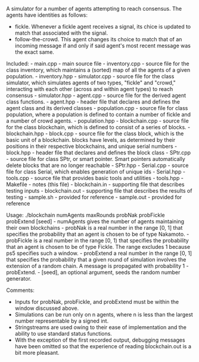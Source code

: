 A simulator for a number of agents attempting to reach consensus. The agents have
identities as follows:
- fickle. Whenever a fickle agent receives a signal, its chice is updated to match that associated with the signal.
- follow-the-crowd. This agent changes its choice to match that of an incoming message if and only if said agent's most recent message was the exact same.

Included:
	- main.cpp
		- main source file
	- inventory.cpp
		- source file for the class inventory, which maintains a (sorted) map
			of all the agents of a given population.
	- inventory.hpp
	- simulator.cpp
		- source file for the class simulator, which simulates agents of two
			types, "fickle" and "crowd," interacting with each other (across
			and within agent types) to reach consensus
	- simulator.hpp
	- agent.cpp
		- source file for the derived agent class functions.
	- agent.hpp
		- header file that declares and defines the agent class and its derived
			classes
	- population.cpp
		- source file for class population, where a population is defined to
			contain a number of fickle and a number of crowd agents.
	- population.hpp
	- blockchain.cpp
		- source file for the class blockchain, which is defined to consist
			of a series of blocks.
	- blockchain.hpp
	- block.cpp
		- source file for the class block, which is the basic unit of a
			blockchain. blocks have levels, as determined by their positions
			in their respective blockchains, and unique serial numbers
	- block.hpp
		- header file that declares and defines the block class
	- SPtr.cpp
		- source file for class SPtr, or smart pointer. Smart pointers
			automatically delete blocks that are no longer reachable
	- SPtr.hpp
	- Serial.cpp
		- source file for class Serial, which enables generation of unique ids
	- Serial.hpp
	- tools.cpp
		- source file that provides basic tools and utilities
	- tools.hpp
	- Makefile
	- notes (this file)
	- blockchain.in
		- supporting file that describes testing inputs
	- blockchain.out
		- supporting file that describes the results of testing
	- sample.sh
		- provided for reference
	- sample.out
		- provided for reference

Usage:
./blockchain numAgents maxRounds probNak probFickle probExtend [seed]
	- numAgents gives the number of agents maintaining their own blockchains
	- probNak is a real number in the range [0, 1] that specifies the 
		probability that an agent is chosen to be of type Nakamoto.
	- probFickle is a real number in the range [0, 1) that specifies the
		probability that an agent is chosen to be of type Fickle. The range
		excludes 1 because ps5 specifies such a window.
	- probExtend a real number in the range [0, 1] that specifies
		the probability that a given round of simulation involves the
		extension of a random chain. A message is propagated with probability
		1 - probExtend.
	- [seed], an optional argument, seeds the random number generator.

Comments:
- Inputs for probNak, probFickle, and probExtend must be within the window
	discussed above.
- Simulations can be run only on n agents, where n is less than the largest
	number representable by a signed int.
- Stringstreams are used owing to their ease of implementation and the ability
	to use standard status functions.
- With the exception of the first recorded output, debugging messages have been
	omitted so that the experience of reading blockchain.out is a bit
	more pleasant.
